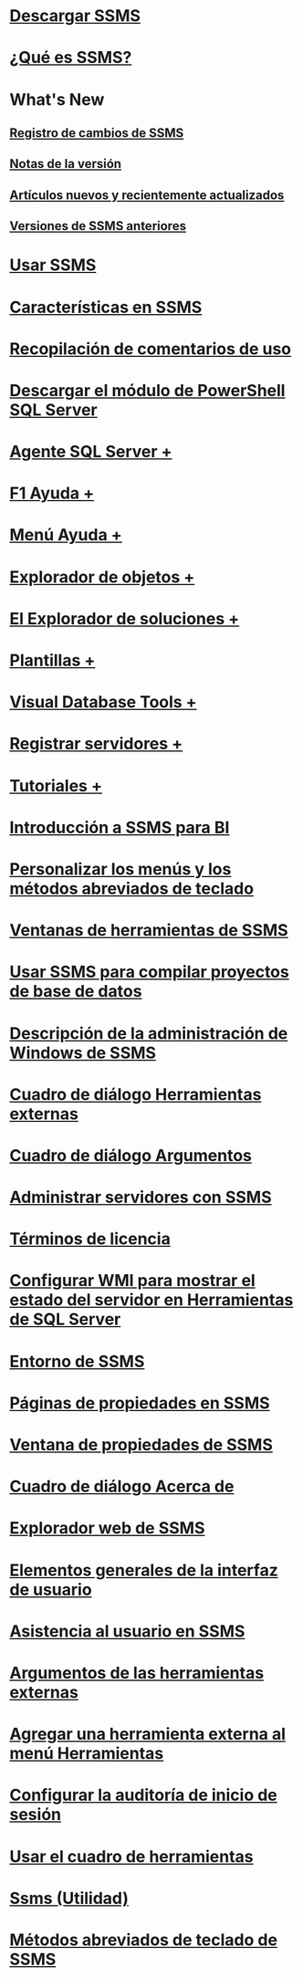 # [Descargar SSMS](download-sql-server-management-studio-ssms.md)
# [¿Qué es SSMS?](sql-server-management-studio-ssms.md)

# What's New
## [Registro de cambios de SSMS](sql-server-management-studio-changelog-ssms.md)
## [Notas de la versión](sql-server-management-studio-release-notes.md)
## [Artículos nuevos y recientemente actualizados](new-updated-ssms.md)
## [Versiones de SSMS anteriores](previous-sql-server-management-studio-releases.md)

# [Usar SSMS](use-sql-server-management-studio.md)
# [Características en SSMS](features-in-sql-server-management-studio.md)
# [Recopilación de comentarios de uso](sql-server-management-studio-telemetry-ssms.md)
# [Descargar el módulo de PowerShell SQL Server](download-sql-server-ps-module.md)

# [Agente SQL Server +](../ssms/agent/sql-server-agent.md)
# [F1 Ayuda +](../ssms/f1-help/f1-help-for-server-connections-sql-server-management-studio.md)
# [Menú Ayuda +](../ssms/menu-help/sql-server-management-studio-menu-help.md)
# [Explorador de objetos +](../ssms/object/object-explorer.md)
# [El Explorador de soluciones +](../ssms/solution/solution-explorer.md)
# [Plantillas +](../ssms/template/template-explorer.md)
# [Visual Database Tools +](../ssms/visual-db-tools/visual-database-tools.md)
# [Registrar servidores +](../ssms/register-servers/register-servers.md)
# [Tutoriales +](../ssms/tutorials/tutorial-sql-server-management-studio.md)

# [Introducción a SSMS para BI](introduction-to-sql-server-management-studio-for-business-intelligence.md)
# [Personalizar los menús y los métodos abreviados de teclado](customize-menus-and-shortcut-keys.md)
# [Ventanas de herramientas de SSMS](tool-windows-in-sql-server-management-studio.md)
# [Usar SSMS para compilar proyectos de base de datos](build-database-projects-by-using-sql-server-management-studio.md)
# [Descripción de la administración de Windows de SSMS](understand-sql-server-management-studio-windows-management.md)
# [Cuadro de diálogo Herramientas externas](external-tools-dialog-box.md)

# [Cuadro de diálogo Argumentos](arguments-dialog-box.md)
# [Administrar servidores con SSMS](administer-servers-with-sql-server-management-studio.md)
# [Términos de licencia](sql-server-management-studio-license-terms.md)
# [Configurar WMI para mostrar el estado del servidor en Herramientas de SQL Server](configure-wmi-to-show-server-status-in-sql-server-tools.md)
# [Entorno de SSMS](the-sql-server-management-studio-environment.md)
# [Páginas de propiedades en SSMS](property-pages-in-sql-server-management-studio.md)
# [Ventana de propiedades de SSMS](properties-window-management-studio.md)

# [Cuadro de diálogo Acerca de](about-dialog-box.md)
# [Explorador web de SSMS](sql-server-management-studio-web-browser.md)
# [Elementos generales de la interfaz de usuario](general-user-interface-elements.md)

# [Asistencia al usuario en SSMS](user-assistance-in-sql-server-management-studio.md)
# [Argumentos de las herramientas externas](use-of-sql-server-features-and-capabilities-wwi-oltp.md)
# [Agregar una herramienta externa al menú Herramientas](add-an-external-tool-to-the-tools-menu-sql-server-management-studio.md)
# [Configurar la auditoría de inicio de sesión](configure-login-auditing-sql-server-management-studio.md)
# [Usar el cuadro de herramientas](use-the-toolbox.md)

# [Ssms (Utilidad)](ssms-utility.md)  
# [Métodos abreviados de teclado de SSMS](sql-server-management-studio-keyboard-shortcuts.md)  

